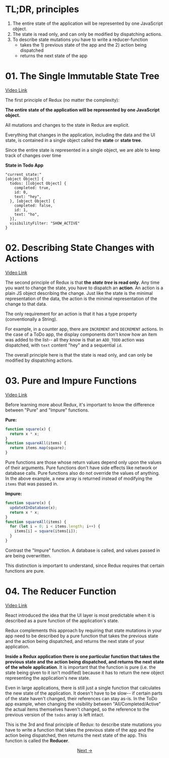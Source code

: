 # TL;DR, principles
1. The entire state of the application will be represented by one JavaScript object.
2. The state is read only, and can only be modified by dispatching actions.
3. To describe state mutations you have to write a reducer-function
    * takes the 1) previous state of the app and the 2) action being dispatched
    * returns the next state of the app

# 01. The Single Immutable State Tree
[Video Link](https://egghead.io/lessons/javascript-redux-the-single-immutable-state-tree?series=getting-started-with-redux)

The first principle of Redux (no matter the complexity):

**The entire state of the application will be represented by one JavaScript object.**

All mutations and changes to the state in Redux are explicit.

Everything that changes in the application, including the data and the UI state, is contained in a single object called the **state** or **state tree**.

Since the entire state is represented in a single object, we are able to keep track of changes over time

**State in Todo App**
```
"current_state:"
[object Object] {
  todos: [[object Object] {
    completed: true,
    id: 0,
    text: "hey",
  }, [object Object] {
    completed: false,
    id: 1,
    text: "ho",
  }],
  visibilityFilter: "SHOW_ACTIVE"
}
```

# 02. Describing State Changes with Actions
[Video Link](https://egghead.io/lessons/javascript-redux-describing-state-changes-with-actions?series=getting-started-with-redux)

The second principle of Redux is that **the *state tree* is read only**.
Any time you want to change the state, you have to dispatch an **action**. An action is a plain JS object describing the change. Just like the state is the minimal representation of the data, the action is the minimal representation of the change to that data.

The only requirement for an action is that it has a type property (conventionally a String).

For example, in a counter app, there are `INCREMENT` and `DECREMENT` actions. In the case of a ToDo app, the display components don't know how an item was added to the list-- all they know is that an `ADD_TODO` action was dispatched, with `text` content "hey" and a sequential `id`.

The overall principle here is that the state is read only, and can only be modified by dispatching actions.

# 03. Pure and Impure Functions
[Video Link](https://egghead.io/lessons/javascript-redux-pure-and-impure-functions)

Before learning more about Redux, it's important to know the difference between "Pure" and "Impure" functions.

**Pure:**
```JavaScript
function square(x) {
  return x * x;
}
function squareAll(items) {
  return items.map(square);
}
```
Pure functions are those whose return values depend only upon the values of their arguments. Pure functions don't have side effects like network or database calls. Pure functions also do not override the values of anything. In the above example, a new array is returned instead of modifying the `items` that was passed in.

**Impure:**
```JavaScript
function square(x) {
  updateXInDatabase(x);
  return x * x;
}
function squareAll(items) {
  for (let i = 0; i < items.length; i++) {
    items[i] = square(items[i]);
  }
}
```
Contrast the "Impure" function. A database is called, and values passed in are being overwritten.

This distinction is important to understand, since Redux requires that certain functions are pure.

# 04. The Reducer Function
[Video Link](https://egghead.io/lessons/javascript-redux-the-reducer-function)

React introduced the idea that the UI layer is most predictable when it is described as a pure function of the application's state.

Redux complements this approach by requiring that state mutations in your app need to be described by a pure function that takes the previous state and the action being dispatched, and returns the next state of your application.

**Inside a Redux application there is one particular function that takes the previous state and the action being dispatched, and returns the next state of the whole application**. It is important that the function is pure (i.e. the state being given to it isn't modified) because it has to return the new object representing the application's new state.

Even in large applications, there is still just a single function that calculates the new state of the application. It doesn't have to be slow-- if certain parts of the state haven't changed, their references can stay as-is. In the ToDo app example, when changing the visibility between "All/Completed/Active" the actual items themselves haven't changed, so the reference to the previous version of the `todos` array is left intact.

This is the 3rd and final principle of Redux: to describe state mutations you have to write a function that takes the previous state of the app and the action being dispatched, then returns the next state of the app. This function is called the **Reducer**.


<p align="center">
<a href="./02-Reducer_and_Store.md">Next -></a>
</p>
